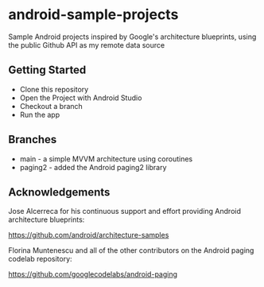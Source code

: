 # android-sample-projects

Sample Android projects inspired by Google's architecture blueprints, using the public Github API as my remote data source

## Getting Started

 * Clone this repository
 * Open the Project with Android Studio
 * Checkout a branch
 * Run the app

## Branches
 
 * main - a simple MVVM architecture using coroutines
 * paging2 - added the Android paging2 library

## Acknowledgements

Jose Alcerreca for his continuous support and effort providing Android architecture blueprints:

https://github.com/android/architecture-samples

Florina Muntenescu and all of the other contributors on the Android paging codelab repository:

https://github.com/googlecodelabs/android-paging
